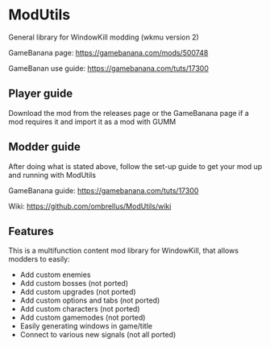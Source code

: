 # ModUtils
General library for WindowKill modding (wkmu version 2)

GameBanana page: https://gamebanana.com/mods/500748

GameBanan use guide: https://gamebanana.com/tuts/17300

## Player guide
Download the mod from the releases page or the GameBanana page if a mod requires it and import it as a mod with GUMM

## Modder guide
After doing what is stated above, follow the set-up guide to get your mod up and running with ModUtils

GameBanana guide: https://gamebanana.com/tuts/17300

Wiki: https://github.com/ombrellus/ModUtils/wiki

## Features
This is a multifunction content mod library for WindowKill, that allows modders to easily:
- Add custom enemies
- Add custom bosses (not ported)
- Add custom upgrades (not ported)
- Add custom options and tabs (not ported)
- Add custom characters (not ported)
- Add custom gamemodes (not ported)
- Easily generating windows in game/title 
- Connect to various new signals (not all ported)
